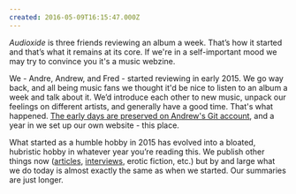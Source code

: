```yaml
---
created: 2016-05-09T16:15:47.000Z
---
```


*Audioxide* is three friends reviewing an album a week. That’s how it started and that’s what it remains at its core. If we're in a self-important mood we may try to convince you it's a music webzine.

We - Andre, Andrew, and Fred - started reviewing in early 2015. We go way back, and all being music fans we thought it'd be nice to listen to an album a week and talk about it. We’d introduce each other to new music, unpack our feelings on different artists, and generally have a good time. That's what happened. [The early days are preserved on Andrew's Git account](https://github.com/andrewbridge/Musical-Review), and a year in we set up our own website - this place.

What started as a humble hobby in 2015 has evolved into a bloated, hubristic hobby in whatever year you’re reading this. We publish other things now ([articles](/reviews/), [interviews](/interviews/), erotic fiction, etc.) but by and large what we do today is almost exactly the same as when we started. Our summaries are just longer.
